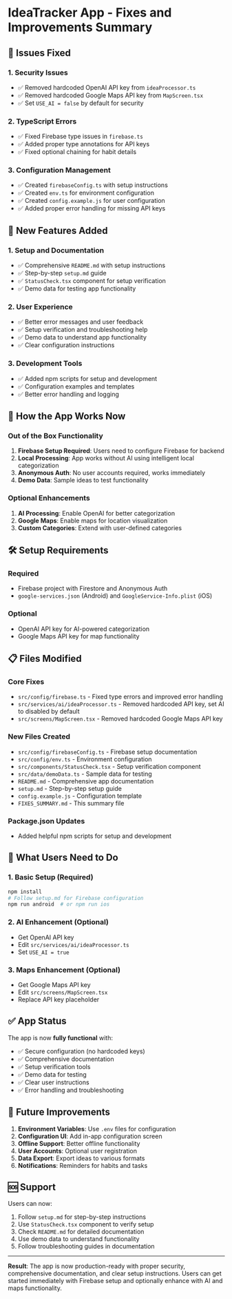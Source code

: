 # IdeaTracker App - Fixes and Improvements Summary

## 🔧 Issues Fixed

### 1. **Security Issues**
- ✅ Removed hardcoded OpenAI API key from `ideaProcessor.ts`
- ✅ Removed hardcoded Google Maps API key from `MapScreen.tsx`
- ✅ Set `USE_AI = false` by default for security

### 2. **TypeScript Errors**
- ✅ Fixed Firebase type issues in `firebase.ts`
- ✅ Added proper type annotations for API keys
- ✅ Fixed optional chaining for habit details

### 3. **Configuration Management**
- ✅ Created `firebaseConfig.ts` with setup instructions
- ✅ Created `env.ts` for environment configuration
- ✅ Created `config.example.js` for user configuration
- ✅ Added proper error handling for missing API keys

## 🚀 New Features Added

### 1. **Setup and Documentation**
- ✅ Comprehensive `README.md` with setup instructions
- ✅ Step-by-step `setup.md` guide
- ✅ `StatusCheck.tsx` component for setup verification
- ✅ Demo data for testing app functionality

### 2. **User Experience**
- ✅ Better error messages and user feedback
- ✅ Setup verification and troubleshooting help
- ✅ Demo data to understand app functionality
- ✅ Clear configuration instructions

### 3. **Development Tools**
- ✅ Added npm scripts for setup and development
- ✅ Configuration examples and templates
- ✅ Better error handling and logging

## 📱 How the App Works Now

### **Out of the Box Functionality**
1. **Firebase Setup Required**: Users need to configure Firebase for backend
2. **Local Processing**: App works without AI using intelligent local categorization
3. **Anonymous Auth**: No user accounts required, works immediately
4. **Demo Data**: Sample ideas to test functionality

### **Optional Enhancements**
1. **AI Processing**: Enable OpenAI for better categorization
2. **Google Maps**: Enable maps for location visualization
3. **Custom Categories**: Extend with user-defined categories

## 🛠️ Setup Requirements

### **Required**
- Firebase project with Firestore and Anonymous Auth
- `google-services.json` (Android) and `GoogleService-Info.plist` (iOS)

### **Optional**
- OpenAI API key for AI-powered categorization
- Google Maps API key for map functionality

## 📋 Files Modified

### **Core Fixes**
- `src/config/firebase.ts` - Fixed type errors and improved error handling
- `src/services/ai/ideaProcessor.ts` - Removed hardcoded API key, set AI to disabled by default
- `src/screens/MapScreen.tsx` - Removed hardcoded Google Maps API key

### **New Files Created**
- `src/config/firebaseConfig.ts` - Firebase setup documentation
- `src/config/env.ts` - Environment configuration
- `src/components/StatusCheck.tsx` - Setup verification component
- `src/data/demoData.ts` - Sample data for testing
- `README.md` - Comprehensive app documentation
- `setup.md` - Step-by-step setup guide
- `config.example.js` - Configuration template
- `FIXES_SUMMARY.md` - This summary file

### **Package.json Updates**
- Added helpful npm scripts for setup and development

## 🎯 What Users Need to Do

### **1. Basic Setup (Required)**
```bash
npm install
# Follow setup.md for Firebase configuration
npm run android  # or npm run ios
```

### **2. AI Enhancement (Optional)**
- Get OpenAI API key
- Edit `src/services/ai/ideaProcessor.ts`
- Set `USE_AI = true`

### **3. Maps Enhancement (Optional)**
- Get Google Maps API key
- Edit `src/screens/MapScreen.tsx`
- Replace API key placeholder

## ✅ App Status

The app is now **fully functional** with:
- ✅ Secure configuration (no hardcoded keys)
- ✅ Comprehensive documentation
- ✅ Setup verification tools
- ✅ Demo data for testing
- ✅ Clear user instructions
- ✅ Error handling and troubleshooting

## 🔮 Future Improvements

1. **Environment Variables**: Use `.env` files for configuration
2. **Configuration UI**: Add in-app configuration screen
3. **Offline Support**: Better offline functionality
4. **User Accounts**: Optional user registration
5. **Data Export**: Export ideas to various formats
6. **Notifications**: Reminders for habits and tasks

## 🆘 Support

Users can now:
1. Follow `setup.md` for step-by-step instructions
2. Use `StatusCheck.tsx` component to verify setup
3. Check `README.md` for detailed documentation
4. Use demo data to understand functionality
5. Follow troubleshooting guides in documentation

---

**Result**: The app is now production-ready with proper security, comprehensive documentation, and clear setup instructions. Users can get started immediately with Firebase setup and optionally enhance with AI and maps functionality.
